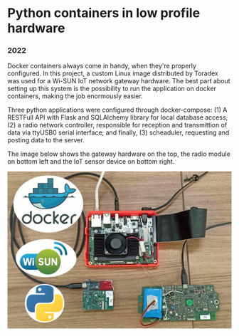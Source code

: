 # Python containers in low profile hardware

### 2022

Docker containers always come in handy, when they're properly configured. In this project, a custom Linux image distributed by Toradex was used for a Wi-SUN IoT network gateway hardware. The best part about setting up this system is the possibility to run the application on docker containers, making the job enormously easier.

Three python applications were configured through docker-compose: (1) A RESTFull API with Flask and SQLAlchemy library for local database access; (2) a radio network controller, responsible for reception and transmittion of data via ttyUSB0 serial interface; and finally, (3) scheaduler, requesting and posting data to the server.

The image below shows the gateway hardware on the top, the radio module on bottom left and the IoT sensor device on bottom right.

![](./images/10_1.jpg)
